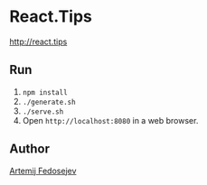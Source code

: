 # React.Tips

http://react.tips

## Run

1. `npm install`
2. `./generate.sh`
3. `./serve.sh`
4. Open `http://localhost:8080` in a web browser.

## Author

[Artemij Fedosejev](http://artemij.com)
